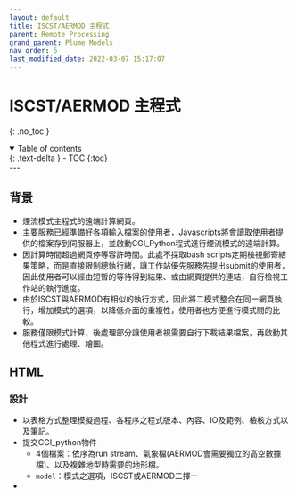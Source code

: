 ```yaml
---
layout: default
title: ISCST/AERMOD 主程式
parent: Remote Processing
grand_parent: Plume Models
nav_order: 6
last_modified_date: 2022-03-07 15:17:07
---
```

# ISCST/AERMOD 主程式
{: .no_toc }

<details open markdown="block">
  <summary>
    Table of contents
  </summary>
  {: .text-delta }
- TOC
{:toc}
</details>
---

## 背景
- 煙流模式主程式的遠端計算網頁。
- 主要服務已經準備好各項輸入檔案的使用者，Javascripts將會讀取使用者提供的檔案存到伺服器上，並啟動CGI_Python程式進行煙流模式的遠端計算。
- 因計算時間超過網頁停等容許時間。此處不採取bash scripts定期檢視郵寄結果策略，而是直接限制總執行緒，讓工作站優先服務先提出submit的使用者，因此使用者可以經由短暫的等待得到結果、或由網頁提供的連結，自行檢視工作站的執行進度。
- 由於ISCST與AERMOD有相似的執行方式，因此將二模式整合在同一網頁執行，增加模式的選項，以降低介面的重複性，使用者也方便進行模式間的比較。
- 服務僅限模式計算，後處理部分讓使用者視需要自行下載結果檔案，再啟動其他程式進行處理、繪圖。

## HTML
### 設計
- 以表格方式整理模擬過程、各程序之程式版本、內容、IO及範例、檢核方式以及筆記。
- 提交CGI_python物件
  - 4個檔案：依序為run stream、氣象檔(AERMOD會需要獨立的高空數據檔)、以及複雜地型時需要的地形檔。
  - `model`：模式之選項，ISCST或AERMOD二擇一
- 